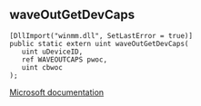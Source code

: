 ## waveOutGetDevCaps

```
[DllImport("winmm.dll", SetLastError = true)]
public static extern uint waveOutGetDevCaps(
   uint uDeviceID,
   ref WAVEOUTCAPS pwoc,
   uint cbwoc
);
```

[Microsoft documentation](TODO)
